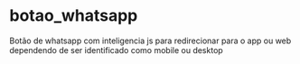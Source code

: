 # botao_whatsapp
Botão de whatsapp com inteligencia js para redirecionar para o app ou web dependendo de ser identificado como mobile ou desktop
